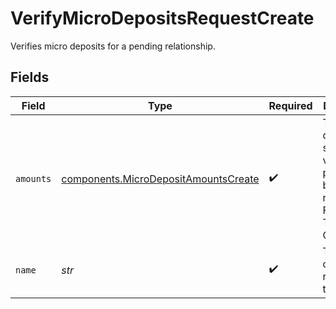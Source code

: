 # VerifyMicroDepositsRequestCreate

Verifies micro deposits for a pending relationship.


## Fields

| Field                                                                                        | Type                                                                                         | Required                                                                                     | Description                                                                                  | Example                                                                                      |
| -------------------------------------------------------------------------------------------- | -------------------------------------------------------------------------------------------- | -------------------------------------------------------------------------------------------- | -------------------------------------------------------------------------------------------- | -------------------------------------------------------------------------------------------- |
| `amounts`                                                                                    | [components.MicroDepositAmountsCreate](../../models/components/microdepositamountscreate.md) | :heavy_check_mark:                                                                           | The micro deposits sent to verify a pending bank relationship. FOR TESTING ONLY!             |                                                                                              |
| `name`                                                                                       | *str*                                                                                        | :heavy_check_mark:                                                                           | The name of the relationship to verify.                                                      | accounts/01H8FB90ZRRFWXB4XC2JPJ1D4Y/bankRelationships/651ef9de0dee00240813e60e               |